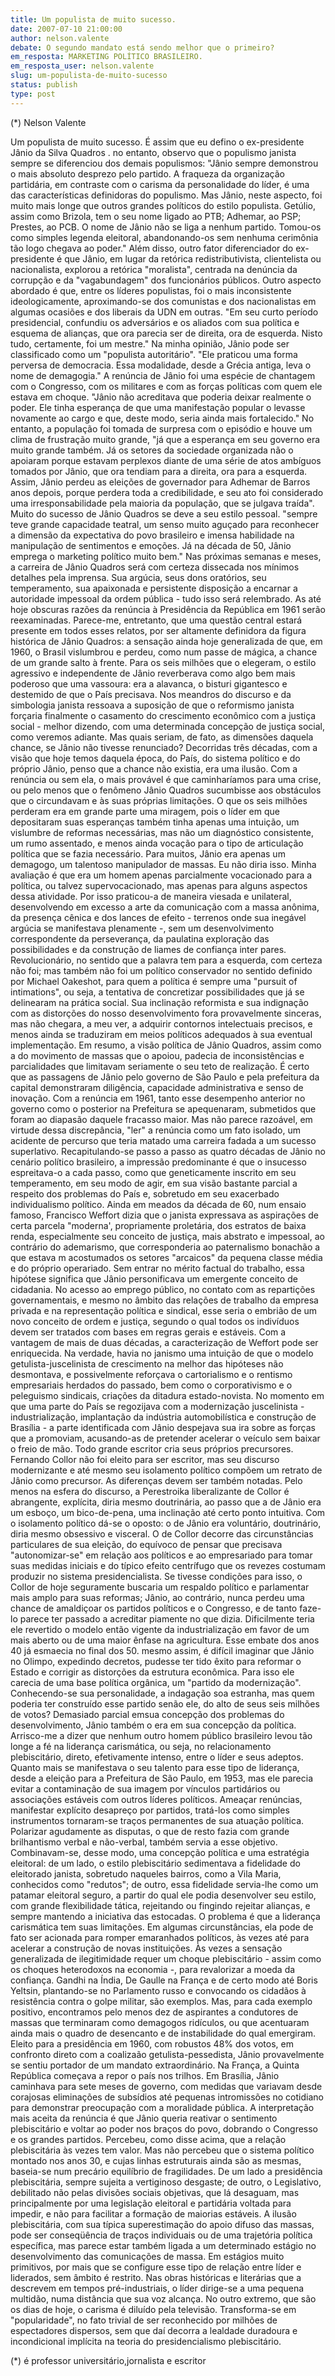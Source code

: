 ```yaml
---
title: Um populista de muito sucesso.
date: 2007-07-10 21:00:00
author: nelson.valente
debate: O segundo mandato está sendo melhor que o primeiro?
em_resposta: MARKETING POLÍTICO BRASILEIRO.
em_resposta_user: nelson.valente
slug: um-populista-de-muito-sucesso
status: publish 
type: post
---
```


(\*) Nelson Valente  

 Um populista de muito sucesso. É assim que eu defino o ex-presidente Jânio da Silva Quadros . no entanto, observo que o populismo janista sempre se diferenciou dos demais populismos: "Jânio sempre demonstrou o mais absoluto desprezo pelo partido. A fraqueza da organização partidária, em contraste com o carisma da personalidade do líder, é uma das características definidoras do populismo. Mas Jânio, neste aspecto, foi muito mais longe que outros grandes políticos do estilo populista. Getúlio, assim como Brizola, tem o seu nome ligado ao PTB; Adhemar, ao PSP; Prestes, ao PCB. O nome de Jânio não se liga a nenhum partido. Tomou-os como simples legenda eleitoral, abandonando-os sem nenhuma cerimônia tão logo chegava ao poder." Além disso, outro fator diferenciador do ex-presidente é que Jânio, em lugar da retórica redistributivista, clientelista ou nacionalista, explorou a retórica "moralista", centrada na denúncia da corrupção e da "vagabundagem" dos funcionários públicos. Outro aspecto abordado é que, entre os líderes populistas, foi o mais inconsistente ideologicamente, aproximando-se dos comunistas e dos nacionalistas em algumas ocasiões e dos liberais da UDN em outras. "Em seu curto período presidencial, confundiu os adversários e os aliados com sua política e esquema de alianças, que ora parecia ser de direita, ora de esquerda. Nisto tudo, certamente, foi um mestre." Na minha opinião, Jânio pode ser classificado como um "populista autoritário". "Ele praticou uma forma perversa de democracia. Essa modalidade, desde a Grécia antiga, leva o nome de demagogia." A renúncia de Jânio foi uma espécie de chantagem com o Congresso, com os militares e com as forças políticas com quem ele estava em choque. "Jânio não acreditava que poderia deixar realmente o poder. Ele tinha esperança de que uma manifestação popular o levasse novamente ao cargo e que, deste modo, seria ainda mais fortalecido." No entanto, a população foi tomada de surpresa com o episódio e houve um clima de frustração muito grande, "já que a esperança em seu governo era muito grande também. Já os setores da sociedade organizada não o apoiaram porque estavam perplexos diante de uma série de atos ambíguos tomados por Jânio, que ora tendiam para a direita, ora para a esquerda. Assim, Jânio perdeu as eleições de governador para Adhemar de Barros anos depois, porque perdera toda a credibilidade, e seu ato foi considerado uma irresponsabilidade pela maioria da população, que se julgava traída". Muito do sucesso de Jânio Quadros se deve a seu estilo pessoal. "sempre teve grande capacidade teatral, um senso muito aguçado para reconhecer a dimensão da expectativa do povo brasileiro e imensa habilidade na manipulação de sentimentos e emoções. Já na década de 50, Jânio emprega o marketing político muito bem." Nas próximas semanas e meses, a carreira de Jânio Quadros será com certeza dissecada nos mínimos detalhes pela imprensa. Sua argúcia, seus dons oratórios, seu temperamento, sua apaixonada e persistente disposição a encarnar a autoridade impessoal da ordem pública - tudo isso será relembrado. As até hoje obscuras razões da renúncia à Presidência da República em 1961 serão reexaminadas. Parece-me, entretanto, que uma questão central estará presente em todos esses relatos, por ser altamente definidora da figura histórica de Jânio Quadros: a sensação ainda hoje generalizada de que, em 1960, o Brasil vislumbrou e perdeu, como num passe de mágica, a chance de um grande salto à frente. Para os seis milhões que o elegeram, o estilo agressivo e independente de Jânio reverberava como algo bem mais poderoso que uma vassoura: era a alavanca, o bisturi gigantesco e destemido de que o País precisava. Nos meandros do discurso e da simbologia janista ressoava a suposição de que o reformismo janista forçaria finalmente o casamento do crescimento econômico com a justiça social - melhor dizendo, com uma determinada concepção de justiça social, como veremos adiante. Mas quais seriam, de fato, as dimensões daquela chance, se Jânio não tivesse renunciado? Decorridas três décadas, com a visão que hoje temos daquela época, do País, do sistema político e do próprio Jânio, penso que a chance não existia, era uma ilusão. Com a renúncia ou sem ela, o mais provável é que caminharíamos para uma crise, ou pelo menos que o fenômeno Jânio Quadros sucumbisse aos obstáculos que o circundavam e às suas próprias limitações. O que os seis milhões perderam era em grande parte uma miragem, pois o líder em que depositaram suas esperanças também tinha apenas uma intuição, um vislumbre de reformas necessárias, mas não um diagnóstico consistente, um rumo assentado, e menos ainda vocação para o tipo de articulação política que se fazia necessário. Para muitos, Jânio era apenas um demagogo, um talentoso manipulador de massas. Eu não diria isso. Minha avaliação é que era um homem apenas parcialmente vocacionado para a política, ou talvez supervocacionado, mas apenas para alguns aspectos dessa atividade. Por isso praticou-a de maneira viesada e unilateral, desenvolvendo em excesso a arte da comunicação com a massa anônima, da presença cênica e dos lances de efeito - terrenos onde sua inegável argúcia se manifestava plenamente -, sem um desenvolvimento correspondente da perseverança, da paulatina exploração das possibilidades e da construção de liames de confiança inter pares. Revolucionário, no sentido que a palavra tem para a esquerda, com certeza não foi; mas também não foi um político conservador no sentido definido por Michael Oakeshot, para quem a política é sempre uma "pursuit of intimations", ou seja, a tentativa de concretizar possibilidades que já se delinearam na prática social. Sua inclinação reformista e sua indignação com as distorções do nosso desenvolvimento fora provavelmente sinceras, mas não chegara, a meu ver, a adquirir contornos intelectuais precisos, e menos ainda se traduziram em meios políticos adequados à sua eventual implementação. Em resumo, a visão política de Jânio Quadros, assim como a do movimento de massas que o apoiou, padecia de inconsistências e parcialidades que limitavam seriamente o seu teto de realização. É certo que as passagens de Jânio pelo governo de São Paulo e pela prefeitura da capital demonstraram diligência, capacidade administrativa e senso de inovação. Com a renúncia em 1961, tanto esse desempenho anterior no governo como o posterior na Prefeitura se apequenaram, submetidos que foram ao diapasão daquele fracasso maior. Mas não parece razoável, em virtude dessa discrepância, "ler" a renúncia como um fato isolado, um acidente de percurso que teria matado uma carreira fadada a um sucesso superlativo. Recapitulando-se passo a passo as quatro décadas de Jânio no cenário político brasileiro, a impressão predominante é que o insucesso espreitava-o a cada passo, como que geneticamente inscrito em seu temperamento, em seu modo de agir, em sua visão bastante parcial a respeito dos problemas do País e, sobretudo em seu exacerbado individualismo político. Ainda em meados da década de 60, num ensaio famoso, Francisco Weffort dizia que o janista expressava as aspirações de certa parcela "moderna', propriamente proletária, dos estratos de baixa renda, especialmente seu conceito de justiça, mais abstrato e impessoal, ao contrário do ademarismo, que corresponderia ao paternalismo bonachão a que estava m acostumados os setores "arcaicos" da pequena classe média e do próprio operariado. Sem entrar no mérito factual do trabalho, essa hipótese significa que Jânio personificava um emergente conceito de cidadania. No acesso ao emprego público, no contato com as repartições governamentais, e mesmo no âmbito das relações de trabalho da empresa privada e na representação política e sindical, esse seria o embrião de um novo conceito de ordem e justiça, segundo o qual todos os indivíduos devem ser tratados com bases em regras gerais e estáveis. Com a vantagem de mais de duas décadas, a caracterização de Weffort pode ser enriquecida. Na verdade, havia no janismo uma intuição de que o modelo getulista-juscelinista de crescimento na melhor das hipóteses não desmontava, e possivelmente reforçava o cartorialismo e o rentismo empresariais herdados do passado, bem como o corporativismo e o peleguismo sindicais, criações da ditadura estado-novista. No momento em que uma parte do País se regozijava com a modernização juscelinista - industrialização, implantação da indústria automobilística e construção de Brasília - a parte identificada com Jânio despejava sua ira sobre as forças que a promoviam, acusando-as de pretender acelerar o veículo sem baixar o freio de mão. Todo grande escritor cria seus próprios precursores. Fernando Collor não foi eleito para ser escritor, mas seu discurso modernizante e até mesmo seu isolamento político compõem um retrato de Jânio como precursor. As diferenças devem ser também notadas. Pelo menos na esfera do discurso, a Perestroika liberalizante de Collor é abrangente, explícita, diria mesmo doutrinária, ao passo que a de Jânio era um esboço, um bico-de-pena, uma inclinação até certo ponto intuitiva. Com o isolamento político dá-se o oposto: o de Jânio era voluntário, doutrinário, diria mesmo obsessivo e visceral. O de Collor decorre das circunstâncias particulares de sua eleição, do equívoco de pensar que precisava "autonomizar-se" em relação aos políticos e ao empresariado para tomar suas medidas iniciais e do típico efeito centrífugo que os revezes costumam produzir no sistema presidencialista. Se tivesse condições para isso, o Collor de hoje seguramente buscaria um respaldo político e parlamentar mais amplo para suas reformas; Jânio, ao contrário, nunca perdeu uma chance de amaldiçoar os partidos políticos e o Congresso, e de tanto faze-lo parece ter passado a acreditar piamente no que dizia. Dificilmente teria ele revertido o modelo então vigente da industrialização em favor de um mais aberto ou de uma maior ênfase na agricultura. Esse embate dos anos 40 já esmaecia no final dos 50. mesmo assim, é difícil imaginar que Jânio no Olimpo, expedindo decretos, pudesse ter tido êxito para reformar o Estado e corrigir as distorções da estrutura econômica. Para isso ele carecia de uma base política orgânica, um "partido da modernização". Conhecendo-se sua personalidade, a indagação soa estranha, mas quem poderia ter construído esse partido senão ele, do alto de seus seis milhões de votos? Demasiado parcial emsua concepção dos problemas do desenvolvimento, Jânio também o era em sua concepção da política. Arrisco-me a dizer que nenhum outro homem público brasileiro levou tão longe a fé na liderança carismática, ou seja, no relacionamento plebiscitário, direto, efetivamente intenso, entre o líder e seus adeptos. Quanto mais se manifestava o seu talento para esse tipo de liderança, desde a eleição para a Prefeitura de São Paulo, em 1953, mas ele parecia evitar a contaminação de sua imagem por vínculos partidários ou associações estáveis com outros líderes políticos. Ameaçar renúncias, manifestar explícito desapreço por partidos, tratá-los como simples instrumentos tornaram-se traços permanentes de sua atuação política. Polarizar agudamente as disputas, o que de resto fazia com grande brilhantismo verbal e não-verbal, também servia a esse objetivo. Combinavam-se, desse modo, uma concepção política e uma estratégia eleitoral: de um lado, o estilo plebiscitário sedimentava a fidelidade do eleitorado janista, sobretudo naqueles bairros, como a Vila Maria, conhecidos como "redutos"; de outro, essa fidelidade servia-lhe como um patamar eleitoral seguro, a partir do qual ele podia desenvolver seu estilo, com grande flexibilidade tática, rejeitando ou fingindo rejeitar alianças, e sempre mantendo a iniciativa das estocadas. O problema é que a liderança carismática tem suas limitações. Em algumas circunstâncias, ela pode de fato ser acionada para romper emaranhados políticos, às vezes até para acelerar a construção de novas instituições. Às vezes a sensação generalizada de ilegitimidade requer um choque plebiscitário - assim como os choques heterodoxos na economia -, para revalorizar a moeda da confiança. Gandhi na Índia, De Gaulle na França e de certo modo até Boris Yeltsin, plantando-se no Parlamento russo e convocando os cidadãos à resistência contra o golpe militar, são exemplos. Mas, para cada exemplo positivo, encontramos pelo menos dez de aspirantes a condutores de massas que terminaram como demagogos ridículos, ou que acentuaram ainda mais o quadro de desencanto e de instabilidade do qual emergiram. Eleito para a presidência em 1960, com robustos 48% dos votos, em confronto direto com a coalizaão getulista-pessedista, Jânio provavelmente se sentiu portador de um mandato extraordinário. Na França, a Quinta República começava a repor o país nos trilhos. Em Brasília, Jânio caminhava para sete meses de governo, com medidas que variavam desde corajosas eliminações de subsídios até pequenas intromissões no cotidiano para demonstrar preocupação com a moralidade pública. A interpretação mais aceita da renúncia é que Jânio queria reativar o sentimento plebiscitário e voltar ao poder nos braços do povo, dobrando o Congresso e os grandes partidos. Percebeu, como disse acima, que a relação plebiscitária às vezes tem valor. Mas não percebeu que o sistema político montado nos anos 30, e cujas linhas estruturais ainda são as mesmas, baseia-se num precário equilíbrio de fragilidades. De um lado a presidência plebiscitária, sempre sujeita a vertiginoso desgaste; de outro, o Legislativo, debilitado não pelas divisões sociais objetivas, que lá desaguam, mas principalmente por uma legislação eleitoral e partidária voltada para impedir, e não para facilitar a formação de maiorias estáveis. A ilusão plebiscitária, com sua típica superestimação do apoio difuso das massas, pode ser conseqüência de traços individuais ou de uma trajetória política específica, mas parece estar também ligada a um determinado estágio no desenvolvimento das comunicações de massa. Em estágios muito primitivos, por mais que se configure esse tipo de relação entre líder e liderados, sem âmbito é restrito. Nas obras históricas e literárias que a descrevem em tempos pré-industriais, o líder dirige-se a uma pequena multidão, numa distância que sua voz alcança. No outro extremo, que são os dias de hoje, o carisma é diluído pela televisão. Transforma-se em "popularidade", no fato trivial de ser reconhecido por milhões de espectadores dispersos, sem que daí decorra a lealdade duradoura e incondicional implícita na teoria do presidencialismo plebiscitário.  

 (\*) é professor universitário,jornalista e escritor
